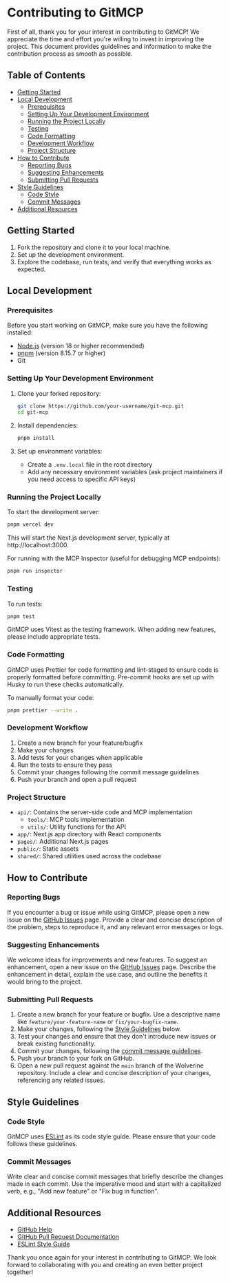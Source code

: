 # Contributing to GitMCP

First of all, thank you for your interest in contributing to GitMCP! We appreciate the time and effort you're willing to invest in improving the project. This document provides guidelines and information to make the contribution process as smooth as possible.

## Table of Contents

- [Getting Started](#getting-started)
- [Local Development](#local-development)
  - [Prerequisites](#prerequisites)
  - [Setting Up Your Development Environment](#setting-up-your-development-environment)
  - [Running the Project Locally](#running-the-project-locally)
  - [Testing](#testing)
  - [Code Formatting](#code-formatting)
  - [Development Workflow](#development-workflow)
  - [Project Structure](#project-structure)
- [How to Contribute](#how-to-contribute)
  - [Reporting Bugs](#reporting-bugs)
  - [Suggesting Enhancements](#suggesting-enhancements)
  - [Submitting Pull Requests](#submitting-pull-requests)
- [Style Guidelines](#style-guidelines)
  - [Code Style](#code-style)
  - [Commit Messages](#commit-messages)
- [Additional Resources](#additional-resources)

## Getting Started

1. Fork the repository and clone it to your local machine.
2. Set up the development environment.
3. Explore the codebase, run tests, and verify that everything works as expected.

## Local Development

### Prerequisites

Before you start working on GitMCP, make sure you have the following installed:

- [Node.js](https://nodejs.org/) (version 18 or higher recommended)
- [pnpm](https://pnpm.io/) (version 8.15.7 or higher)
- Git

### Setting Up Your Development Environment

1. Clone your forked repository:
   ```bash
   git clone https://github.com/your-username/git-mcp.git
   cd git-mcp
   ```

2. Install dependencies:
   ```bash
   pnpm install
   ```

3. Set up environment variables:
   - Create a `.env.local` file in the root directory
   - Add any necessary environment variables (ask project maintainers if you need access to specific API keys)

### Running the Project Locally

To start the development server:

```bash
pnpm vercel dev
```

This will start the Next.js development server, typically at http://localhost:3000.

For running with the MCP Inspector (useful for debugging MCP endpoints):

```bash
pnpm run inspector
```

### Testing

To run tests:

```bash
pnpm test
```

GitMCP uses Vitest as the testing framework. When adding new features, please include appropriate tests.

### Code Formatting

GitMCP uses Prettier for code formatting and lint-staged to ensure code is properly formatted before committing. Pre-commit hooks are set up with Husky to run these checks automatically.

To manually format your code:

```bash
pnpm prettier --write .
```

### Development Workflow

1. Create a new branch for your feature/bugfix
2. Make your changes
3. Add tests for your changes when applicable
4. Run the tests to ensure they pass
5. Commit your changes following the commit message guidelines
6. Push your branch and open a pull request

### Project Structure

- `api/`: Contains the server-side code and MCP implementation
  - `tools/`: MCP tools implementation
  - `utils/`: Utility functions for the API
- `app/`: Next.js app directory with React components
- `pages/`: Additional Next.js pages
- `public/`: Static assets
- `shared/`: Shared utilities used across the codebase

## How to Contribute

### Reporting Bugs

If you encounter a bug or issue while using GitMCP, please open a new issue on the [GitHub Issues](https://github.com/idosal/git-mcp/issues) page. Provide a clear and concise description of the problem, steps to reproduce it, and any relevant error messages or logs.

### Suggesting Enhancements

We welcome ideas for improvements and new features. To suggest an enhancement, open a new issue on the [GitHub Issues](https://github.com/idosal/git-mcp/issues) page. Describe the enhancement in detail, explain the use case, and outline the benefits it would bring to the project.

### Submitting Pull Requests

1. Create a new branch for your feature or bugfix. Use a descriptive name like `feature/your-feature-name` or `fix/your-bugfix-name`.
2. Make your changes, following the [Style Guidelines](#style-guidelines) below.
3. Test your changes and ensure that they don't introduce new issues or break existing functionality.
4. Commit your changes, following the [commit message guidelines](#commit-messages).
5. Push your branch to your fork on GitHub.
6. Open a new pull request against the `main` branch of the Wolverine repository. Include a clear and concise description of your changes, referencing any related issues.

## Style Guidelines

### Code Style

GitMCP uses [ESLint](https://eslint.org/) as its code style guide. Please ensure that your code follows these guidelines. 

### Commit Messages

Write clear and concise commit messages that briefly describe the changes made in each commit. Use the imperative mood and start with a capitalized verb, e.g., "Add new feature" or "Fix bug in function".

## Additional Resources

- [GitHub Help](https://help.github.com/)
- [GitHub Pull Request Documentation](https://docs.github.com/en/github/collaborating-with-issues-and-pull-requests)
- [ESLint Style Guide](https://eslint.org/)

Thank you once again for your interest in contributing to GitMCP. We look forward to collaborating with you and creating an even better project together!


